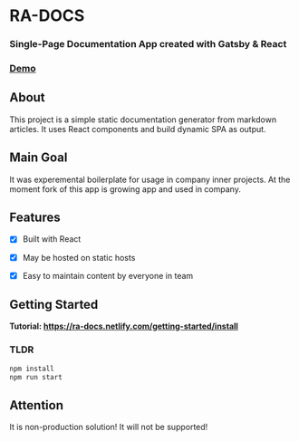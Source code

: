 # RA-DOCS

### Single-Page Documentation App created with Gatsby & React

### [Demo](https://ra-docs.netlify.com/)

## About

This project is a simple static documentation generator from markdown articles. It uses React components and build dynamic SPA as output. 

## Main Goal

It was experemental boilerplate for usage in company inner projects. At the moment fork of this app is growing app and used in company.

## Features

- [x] Built with React
- [x] May be hosted on static hosts
- [x] Easy to maintain content by everyone in team


## Getting Started

**Tutorial: https://ra-docs.netlify.com/getting-started/install**

### TLDR

```sh
npm install
npm run start
```

## Attention

It is non-production solution! It will not be supported! 
